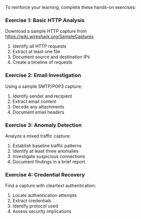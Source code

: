 To reinforce your learning, complete these hands-on exercises:

### Exercise 1: Basic HTTP Analysis
Download a sample HTTP capture from https://wiki.wireshark.org/SampleCaptures
1. Identify all HTTP requests
2. Extract at least one file
3. Document source and destination IPs
4. Create a timeline of requests

### Exercise 2: Email Investigation
Using a sample SMTP/POP3 capture:
1. Identify sender and recipient
2. Extract email content
3. Decode any attachments
4. Document email headers

### Exercise 3: Anomaly Detection
Analyze a mixed traffic capture:
1. Establish baseline traffic patterns
2. Identify at least three anomalies
3. Investigate suspicious connections
4. Document findings in a brief report

### Exercise 4: Credential Recovery
Find a capture with cleartext authentication:
1. Locate authentication attempts
2. Extract credentials
3. Identify protocol used
4. Assess security implications
